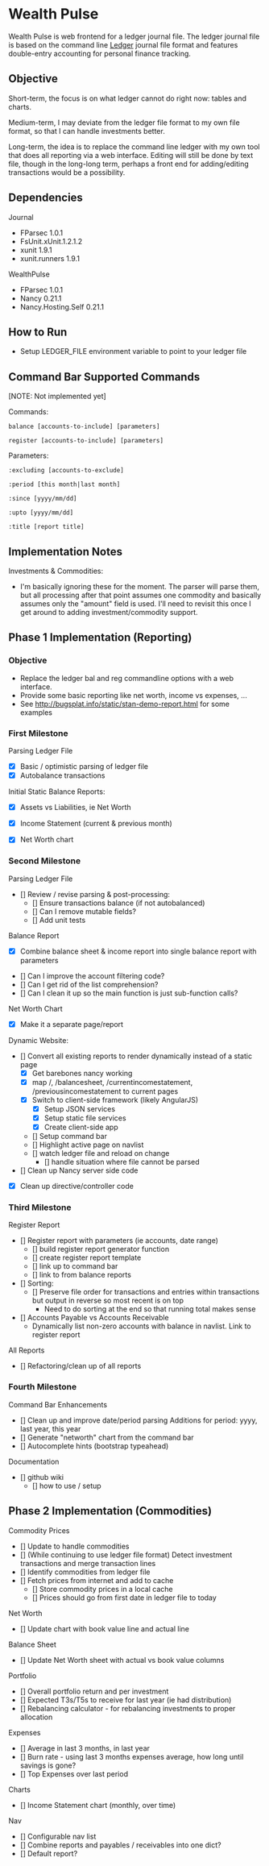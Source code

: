Wealth Pulse
============

Wealth Pulse is web frontend for a ledger journal file. The ledger journal file is
based on the command line [Ledger][1] journal file format and features double-entry 
accounting for personal finance tracking.


Objective
---------

Short-term, the focus is on what ledger cannot do right now: tables and charts.

Medium-term, I may deviate from the ledger file format to my own file format,
so that I can handle investments better.

Long-term, the idea is to replace the command line ledger with my own tool that
does all reporting via a web interface. Editing will still be done by text file,
though in the long-long term, perhaps a front end for adding/editing 
transactions would be a possibility.


Dependencies
------------

Journal
*	FParsec 1.0.1
*	FsUnit.xUnit.1.2.1.2
*	xunit 1.9.1
*	xunit.runners 1.9.1

WealthPulse
*	FParsec 1.0.1
*	Nancy 0.21.1
*	Nancy.Hosting.Self 0.21.1



How to Run
----------

*	Setup LEDGER_FILE environment variable to point to your ledger file



Command Bar Supported Commands
------------------------------
[NOTE: Not implemented yet]

Commands:

	balance [accounts-to-include] [parameters]

	register [accounts-to-include] [parameters]

Parameters:

	:excluding [accounts-to-exclude]

	:period [this month|last month]

	:since [yyyy/mm/dd]

	:upto [yyyy/mm/dd]

	:title [report title]




Implementation Notes
--------------------

Investments & Commodities:
*	I'm basically ignoring these for the moment. The parser will parse them,
but all processing after that point assumes one commodity and basically assumes
only the "amount" field is used. I'll need to revisit this once I get around
to adding investment/commodity support.



Phase 1 Implementation (Reporting)
----------------------

### Objective

*	Replace the ledger bal and reg commandline options with a web interface.
*	Provide some basic reporting like net worth, income vs expenses, ...
*	See http://bugsplat.info/static/stan-demo-report.html for some examples


### First Milestone

Parsing Ledger File
- [x] Basic / optimistic parsing of ledger file
- [x] Autobalance transactions

Initial Static Balance Reports:
- [x] Assets vs Liabilities, ie Net Worth
- [x] Income Statement (current & previous month)
- [x] Net Worth chart


### Second Milestone

Parsing Ledger File
- [] Review / revise parsing & post-processing:
	- [] Ensure transactions balance (if not autobalanced)
	- [] Can I remove mutable fields?
	- [] Add unit tests

Balance Report
- [x] Combine balance sheet & income report into single balance report with parameters
- [] Can I improve the account filtering code?
- [] Can I get rid of the list comprehension?
- [] Can I clean it up so the main function is just sub-function calls?

Net Worth Chart
- [x] Make it a separate page/report

Dynamic Website:
- [] Convert all existing reports to render dynamically instead of a static page
	- [x] Get barebones nancy working
	- [x] map /, /balancesheet, /currentincomestatement, /previousincomestatement to current pages
	- [x] Switch to client-side framework (likely AngularJS)
		- [x] Setup JSON services
		- [x] Setup static file services
		- [x] Create client-side app
	- [] Setup command bar
	- [] Highlight active page on navlist
	- [] watch ledger file and reload on change
		- [] handle situation where file cannot be parsed
- [] Clean up Nancy server side code
- [x] Clean up directive/controller code



### Third Milestone

Register Report
- [] Register report with parameters (ie accounts, date range)
	- [] build register report generator function
	- [] create register report template
	- [] link up to command bar
	- [] link to from balance reports
- [] Sorting:
	- [] Preserve file order for transactions and entries within transactions but output in reverse so most recent is on top
		- Need to do sorting at the end so that running total makes sense
- [] Accounts Payable vs Accounts Receivable
	- Dynamically list non-zero accounts with balance in navlist. Link to register report

All Reports
- [] Refactoring/clean up of all reports


### Fourth Milestone

Command Bar Enhancements
- [] Clean up and improve date/period parsing
	Additions for period: yyyy, last year, this year
- [] Generate "networth" chart from the command bar
- [] Autocomplete hints (bootstrap typeahead)

Documentation
- [] github wiki
	- [] how to use / setup


Phase 2 Implementation (Commodities)
----------------------

Commodity Prices
- [] Update to handle commodities
- [] (While continuing to use ledger file format) Detect investment transactions and merge transaction lines
- [] Identify commodities from ledger file
- [] Fetch prices from internet and add to cache
	- [] Store commodity prices in a local cache
	- [] Prices should go from first date in ledger file to today

Net Worth
- [] Update chart with book value line and actual line

Balance Sheet
- [] Update Net Worth sheet with actual vs book value columns

Portfolio
- [] Overall portfolio return and per investment
- [] Expected T3s/T5s to receive for last year (ie had distribution)
- [] Rebalancing calculator - for rebalancing investments to proper allocation

Expenses
- [] Average in last 3 months, in last year
- [] Burn rate - using last 3 months expenses average, how long until savings is gone?
- [] Top Expenses over last period

Charts
- [] Income Statement chart (monthly, over time)

Nav
- [] Configurable nav list
- [] Combine reports and payables / receivables into one dict?
- [] Default report?


[1]: http://www.ledger-cli.org/			"Ledger command-line accounting system"